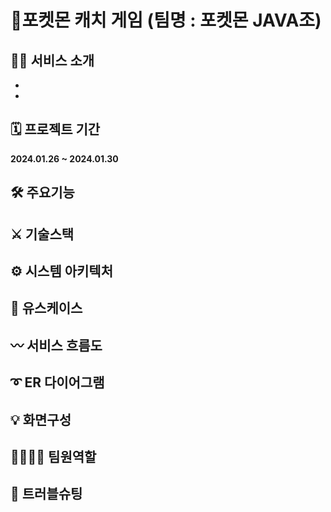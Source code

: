 # 🎇포켓몬 캐치 게임 (팀명 : 포켓몬 JAVA조)

## 🙋‍♀️ 서비스 소개
*
*
## 🗓 프로젝트 기간
**2024.01.26 ~ 2024.01.30**

## 🛠 주요기능
## ⚔ 기술스택
## ⚙ 시스템 아키텍처
## 📝 유스케이스
## 〰 서비스 흐름도
## ➰ ER 다이어그램
## 💡 화면구성
## 👨‍👨‍👧‍👦 팀원역할
## 🧨 트러블슈팅
